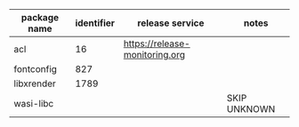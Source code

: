 | package name | identifier | release service | notes |
| ------------ | ----------- |--------------- | ----- |
|acl|16|https://release-monitoring.org||
|fontconfig|827|||
|libxrender|1789|||
|wasi-libc|||SKIP UNKNOWN|